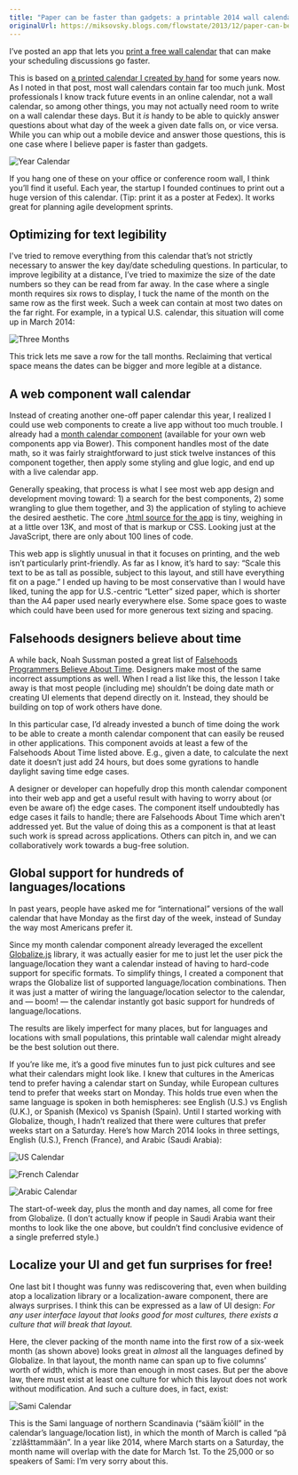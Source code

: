 ```yaml
---
title: "Paper can be faster than gadgets: a printable 2014 wall calendar for more efficient scheduling discussions"
originalUrl: https://miksovsky.blogs.com/flowstate/2013/12/paper-can-be-faster-than-gadgets-printable-wall-calendar.html
---
```


<p>
  I’ve posted an app that lets you
  <a href="http://janmiksovsky.github.io/printable-wall-calendar"
    >print a free wall calendar</a
  >&#0160;that can make your scheduling discussions go faster.
</p>
<p>
  This is based on
  <a
    href="/posts/2013/01-16-a-2013-wall-calendar-optimized-for-project-management-discussions.html"
    >a printed calendar I created by hand</a
  >&#0160;for some years now. As I noted in that post, most wall calendars
  contain far too much junk. Most professionals I know track future events in an
  online calendar, not a wall calendar, so among other things, you may not
  actually need room to write on a wall calendar these days. But
  it&#0160;<em>is</em>&#0160;handy to be able to quickly answer questions about
  what day of the week a given date falls on, or vice versa. While you can whip
  out a mobile device and answer those questions, this is one case where I
  believe paper is faster than gadgets.
</p>
<p>
  <img
    alt="Year Calendar"
    src="/images/flowstate/6a00d83451fb6769e201a3faa3c039970b-pi.png"
  />
</p>
<p>
  If you hang one of these on your office or conference room wall, I think
  you’ll find it useful. Each year, the startup I founded continues to print out
  a huge version of this calendar. (Tip: print it as a poster at Fedex). It
  works great for planning agile development sprints.
</p>
<h2>Optimizing for text legibility</h2>
<p>
  I&#39;ve tried to remove everything from this calendar that’s not strictly
  necessary to answer the key day/date scheduling questions. In particular, to
  improve legibility at a distance, I’ve tried to maximize the size of the date
  numbers so they can be read from far away. In the case where a single month
  requires six rows to display, I tuck the name of the month on the same row as
  the first week. Such a week can contain at most two dates on the far right.
  For example, in a typical U.S. calendar, this situation will come up in March
  2014:
</p>
<p>
  <img
    alt="Three Months"
    src="/images/flowstate/6a00d83451fb6769e2019b03303468970d-pi.png"
  />
</p>
<p>
  This trick lets me save a row for the tall months. Reclaiming that vertical
  space means the dates can be bigger and more legible at a distance.
</p>
<h2>A web component wall calendar</h2>
<p>
  Instead of creating another one-off paper calendar this year, I realized I
  could use web components to create a live app without too much trouble. I
  already had a
  <a href="https://github.com/JanMiksovsky/quetzal-calendar-month-with-headings"
    >month calendar component</a
  >
  (available for your own web components app via Bower). This component handles
  most of the date math, so it was fairly straightforward to just stick twelve
  instances of this component together, then apply some styling and glue logic,
  and end up with a live calendar app.
</p>
<p>
  Generally speaking, that process is what I see most web app design and
  development moving toward: 1) a search for the best components, 2) some
  wrangling to glue them together, and 3) the application of styling to achieve
  the desired aesthetic. The core
  <a
    href="https://github.com/JanMiksovsky/printable-wall-calendar/tree/master/elements"
    >.html source for the app</a
  >&#0160;is tiny, weighing in at a little over 13K, and most of that is markup
  or CSS. Looking just at the JavaScript, there are only about&#0160;100 lines
  of code.
</p>
<p>
  This web app is slightly unusual in that it focuses on printing, and the web
  isn’t particularly print-friendly. As far as I know, it’s hard to say: “Scale
  this text to be as tall as possible, subject to this layout, and still have
  everything fit on a page.” I ended up having to be most conservative than I
  would have liked, tuning the app for U.S.-centric “Letter” sized paper, which
  is shorter than the A4 paper used nearly everywhere else. Some space goes to
  waste which could have been used for more generous text sizing and spacing.
</p>
<h2>Falsehoods designers believe about time</h2>
<p>
  A while back, Noah Sussman posted a great list of
  <a
    href="http://infiniteundo.com/post/25326999628/falsehoods-programmers-believe-about-time"
    >Falsehoods Programmers Believe About Time</a
  >. Designers make most of the same incorrect assumptions as well. When I read
  a list like this, the lesson I take away is that most people (including me)
  shouldn’t be doing date math or creating UI elements that depend directly on
  it. Instead, they should be building on top of work others have done.
</p>
<p>
  In this particular case, I’d already invested a bunch of time doing the work
  to be able to create a month calendar component that can easily be reused in
  other applications. This component avoids at least a few of the Falsehoods
  About Time listed above. E.g., given a date, to calculate the next date it
  doesn’t just add 24 hours, but does some gyrations to handle daylight saving
  time edge cases.
</p>
<p>
  A designer or developer can hopefully drop this month calendar component into
  their web app and get a useful result with having to worry about (or even be
  aware of) the edge cases. The component itself undoubtedly has edge cases it
  fails to handle; there are Falsehoods About Time which aren&#39;t addressed
  yet. But the value of doing this as a component is that at least such work is
  spread across applications. Others can pitch in, and we can collaboratively
  work towards a bug-free solution.
</p>
<h2>Global support for hundreds of languages/locations</h2>
<p>
  In past years, people have asked me for “international” versions of the wall
  calendar that have Monday as the first day of the week, instead of Sunday the
  way most Americans prefer it.
</p>
<p>
  Since my month calendar component already leveraged the excellent
  <a href="https://github.com/jquery/globalize">Globalize.js</a>&#0160;library,
  it was actually easier for me to just let the user pick the language/location
  they want a calendar instead of having to hard-code support for specific
  formats. To simplify things, I created a component that wraps the Globalize
  list of supported language/location combinations. Then it was just a matter of
  wiring the language/location selector to the calendar, and —&#0160;boom!
  —&#0160;the calendar instantly got basic support for hundreds of
  language/locations.
</p>
<p>
  The results are likely imperfect for many places, but for languages and
  locations with small populations, this printable wall calendar might already
  be the best solution out there.
</p>
<p>
  If you’re like me, it’s a good five minutes fun to just pick cultures and see
  what their calendars might look like. I knew that cultures in the Americas
  tend to prefer having a calendar start on Sunday, while European cultures tend
  to prefer that weeks start on Monday. This holds true even when the same
  language is spoken in both hemispheres: see English (U.S.) vs English (U.K.),
  or Spanish (Mexico) vs Spanish (Spain). Until I started working with
  Globalize, though, I hadn’t realized that there were cultures that prefer
  weeks start on a Saturday. Here’s how March 2014 looks in three settings,
  English (U.S.), French (France), and Arabic (Saudi Arabia):
</p>
<p>
  <img
    alt="US Calendar"
    src="/images/flowstate/6a00d83451fb6769e2019b032f63e4970c-pi.png"
  />
</p>
<p>
  <img
    alt="French Calendar"
    src="/images/flowstate/6a00d83451fb6769e201a3faa3c018970b-pi.png"
  />
</p>
<p>
  <img
    alt="Arabic Calendar"
    src="/images/flowstate/6a00d83451fb6769e2019b03303414970d-pi.png"
  />
</p>
<p>
  The start-of-week day, plus the month and day names, all come for free from
  Globalize. (I don’t actually know if people in Saudi Arabia want their months
  to look like the one above, but couldn’t find conclusive evidence of a single
  preferred style.)
</p>
<h2>Localize your UI and get&#0160;fun surprises for free!</h2>
<p>
  One last bit I thought was funny was rediscovering that, even when building
  atop a localization library or a localization-aware component, there are
  always surprises. I think this can be expressed as a law of UI design:
  <em
    >For any user interface layout that looks good for most cultures, there
    exists a culture that will break that layout.</em
  >
</p>
<p>
  Here, the clever packing of the month name into the first row of a six-week
  month (as shown above) looks great in <em>almost</em> all the languages
  defined by Globalize. In that layout, the month name can span up to five
  columns’ worth of width, which is more than enough in most cases. But per the
  above law, there must exist at least one culture for which this layout does
  not work without modification. And such a culture does, in fact, exist:
</p>
<p>
  <img
    alt="Sami Calendar"
    src="/images/flowstate/6a00d83451fb6769e201a3faa3c020970b-pi.png"
  />
</p>
<p>
  This is the Sami language of northern Scandinavia (“sääm´ǩiõll” in the
  calendar’s language/location list), in which the month of March is called
  “pâ´zzlâšttammään”. In a year like 2014, where March starts on a Saturday, the
  month name will overlap with the date for March 1st. To the 25,000 or so
  speakers of Sami: I’m very sorry about this.
</p>
